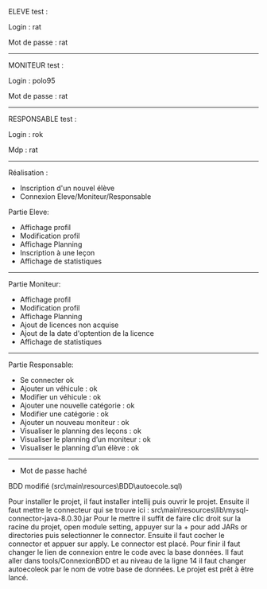 ELEVE test : 

Login : rat

Mot de passe : rat

---------------

MONITEUR test : 

Login : polo95

Mot de passe : rat

---------------

RESPONSABLE test :

Login : rok

Mdp : rat

---------------


Réalisation : 
- Inscription d'un nouvel élève
- Connexion Eleve/Moniteur/Responsable

Partie Eleve:
- Affichage profil
- Modification profil
- Affichage Planning
- Inscription à une leçon
- Affichage de statistiques

---------------


Partie Moniteur:
- Affichage profil
- Modification profil
- Affichage Planning
- Ajout de licences non acquise
- Ajout de la date d'optention de la licence
- Affichage de statistiques

---------------


Partie Responsable:
- Se connecter ok
- Ajouter un véhicule : ok
- Modifier un véhicule : ok
- Ajouter une nouvelle catégorie : ok
- Modifier une catégorie : ok
- Ajouter un nouveau moniteur : ok
- Visualiser le planning des leçons : ok
- Visualiser le planning d’un moniteur : ok
- Visualiser le planning d’un élève : ok

---------------

- Mot de passe haché

BDD modifié (src\main\resources\BDD\autoecole.sql)


Pour installer le projet, il faut installer intellij puis ouvrir le projet.
Ensuite il faut mettre le connecteur qui se trouve ici  : src\main\resources\lib\mysql-connector-java-8.0.30.jar
Pour le mettre il suffit de faire clic droit sur la racine du projet, open module setting, appuyer sur la + pour add JARs or directories puis selectionner le connector. Ensuite il faut cocher le connector et appuer sur apply.
Le connector est placé. 
Pour finir il faut changer le lien de connexion entre le code avec la base données. Il faut aller dans tools/ConnexionBDD et au niveau de la ligne 14 il faut changer autoecoleok par le nom de votre base de données.
Le projet est prêt à être lancé.
